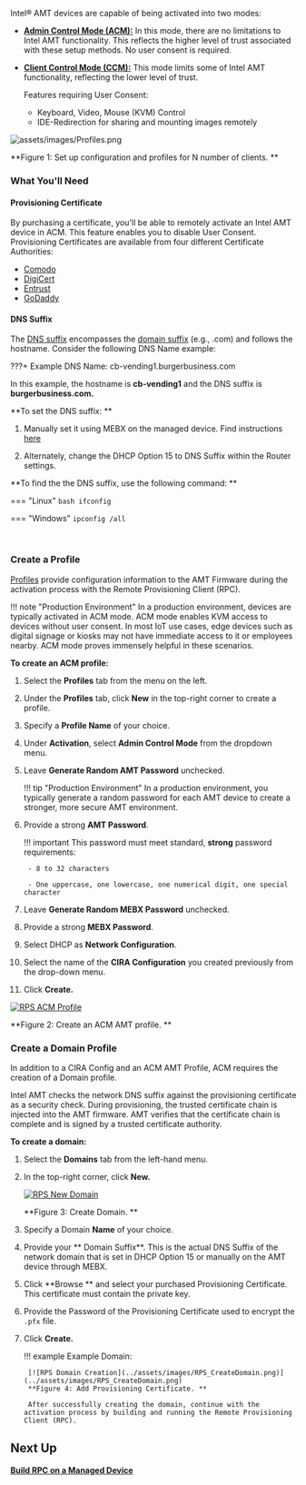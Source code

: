 Intel® AMT devices are capable of being activated into two modes:

- [**Admin Control Mode (ACM):**](../Glossary.md#a) In this mode, there are no limitations to Intel AMT functionality. This reflects the higher level of trust associated with these setup methods. No user consent is required.

- [**Client Control Mode (CCM):**](../Glossary.md#c) This mode limits some of Intel AMT functionality, reflecting the lower level of trust.

    Features requiring User Consent:

    - Keyboard, Video, Mouse (KVM) Control
    - IDE-Redirection for sharing and mounting images remotely

![assets/images/Profiles.png](../assets/images/Profiles.png)

**Figure 1: Set up configuration and profiles for N number of clients. **

### What You'll Need

#### Provisioning Certificate

By purchasing a certificate, you'll be able to remotely activate an Intel AMT device in ACM. This feature enables you to disable User Consent. Provisioning Certificates are available from four different Certificate Authorities:

- [Comodo](https://www.intel.com/content/www/us/en/architecture-and-technology/intel-active-management-technology/how-to-install-comodo-certificates.html)
- [DigiCert](https://www.intel.com/content/www/us/en/support/articles/000055009/technologies.html)
- [Entrust](https://www.intel.com/content/www/us/en/support/articles/000055010/technologies/intel-active-management-technology-intel-amt.html)
- [GoDaddy](https://www.intel.com/content/dam/support/us/en/documents/software/software-applications/how_to_purchase_and_install_godaddy_certificates_for_setup_and_configuration.pdf)

#### DNS Suffix
The [DNS suffix](../Glossary.md#d) encompasses the [domain suffix](../Glossary.md#d) (e.g., .com) and follows the hostname. Consider the following DNS Name example:

???+ Example
    DNS Name: cb-vending1.burgerbusiness.com

In this example, the hostname is **cb-vending1** and the DNS suffix is **burgerbusiness.com.**

 **To set the DNS suffix: **

1. Manually set it using MEBX on the managed device. Find instructions [here](../Topics/MEBX/dnsSuffix.md)

2. Alternately, change the DHCP Option 15 to DNS Suffix within the Router settings.

**To find the the DNS suffix, use the following command: **

=== "Linux"
    ``` bash
    ifconfig
    ```

=== "Windows"
    ```
    ipconfig /all
    ```

<br>

### Create a Profile

[Profiles](../Glossary.md#p) provide configuration information to the AMT Firmware during the activation process with the Remote Provisioning Client (RPC).

!!! note "Production Environment"
        In a production environment, devices are typically activated in ACM mode. ACM mode enables KVM access to devices without user consent. In most IoT use cases, edge devices such as digital signage or kiosks may not have immediate access to it or employees nearby. ACM mode proves immensely helpful in these scenarios.


**To create an ACM profile:**

1. Select the **Profiles** tab from the menu on the left.

2. Under the **Profiles** tab, click **New** in the top-right corner to create a profile.

3. Specify a **Profile Name** of your choice.

4. Under **Activation**, select **Admin Control Mode** from the dropdown menu.

5. Leave **Generate Random AMT Password** unchecked.
   
    !!! tip "Production Environment"
        In a production environment, you typically generate a random password for each AMT device to create a stronger, more secure AMT environment.

6. Provide a strong **AMT Password**.

    !!! important
        This password must meet standard, **strong** password requirements:

        - 8 to 32 characters

        - One uppercase, one lowercase, one numerical digit, one special character

7. Leave **Generate Random MEBX Password** unchecked.
   
8. Provide a strong **MEBX Password**.

9. Select DHCP as **Network Configuration**.

10. Select the name of the **CIRA Configuration** you created previously from the drop-down menu.

11. Click **Create.**


[![RPS ACM Profile](../assets/images/RPS_CreateProfile_ACM.png)](../assets/images/RPS_CreateProfile_ACM.png)

**Figure 2: Create an ACM AMT profile. **

### Create a Domain Profile

In addition to a CIRA Config and an ACM AMT Profile, ACM requires the creation of a Domain profile.

Intel AMT checks the network DNS suffix against the provisioning certificate as a security check. During provisioning, the trusted certificate chain is injected into the AMT firmware.  AMT verifies that the certificate chain is complete and is signed by a trusted certificate authority.

**To create a domain:**

1. Select the **Domains** tab from the left-hand menu.

2. In the top-right corner, click **New.**

    [![RPS New Domain](../assets/images/RPS_NewDomain.png)](../assets/images/RPS_NewDomain.png)

    **Figure 3: Create Domain. **

3. Specify a Domain **Name** of your choice.

4. Provide your ** Domain Suffix**. This is the actual DNS Suffix of the network domain that is set in DHCP Option 15 or manually on the AMT device through MEBX.

5. Click **Browse ** and select your purchased Provisioning Certificate.  This certificate must contain the private key.

6. Provide the Password of the Provisioning Certificate used to encrypt the `.pfx` file.

7. Click **Create.**

    !!! example
        Example Domain:
            
        [![RPS Domain Creation](../assets/images/RPS_CreateDomain.png)](../assets/images/RPS_CreateDomain.png)
        **Figure 4: Add Provisioning Certificate. **

        After successfully creating the domain, continue with the activation process by building and running the Remote Provisioning Client (RPC).


## Next Up

**[Build RPC on a Managed Device](../General/buildRPC.md)**


